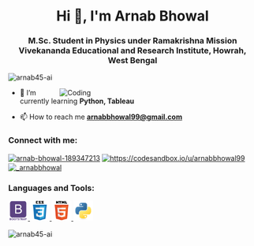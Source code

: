 <h1 align="center">Hi 👋, I'm Arnab Bhowal</h1>
<h3 align="center">M.Sc. Student in Physics under Ramakrishna Mission Vivekananda Educational and Research Institute, Howrah, West Bengal</h3>

<p align="left"> <img src="https://komarev.com/ghpvc/?username=arnab45-ai&label=Profile%20views&color=0e75b6&style=flat" alt="arnab45-ai" /> </p>

<img align="right" alt="Coding" width="400" src="https://cdn.dribbble.com/users/1090020/screenshots/3901343/________-5.gif">

- 🌱 I’m currently learning **Python, Tableau**

- 📫 How to reach me **arnabbhowal99@gmail.com**

<h3 align="left">Connect with me:</h3>
<p align="left">
<a href="https://linkedin.com/in/arnab-bhowal-189347213" target="blank"><img align="center" src="https://raw.githubusercontent.com/rahuldkjain/github-profile-readme-generator/master/src/images/icons/Social/linked-in-alt.svg" alt="arnab-bhowal-189347213" height="30" width="40" /></a>
<a href="https://codesandbox.com/https://codesandbox.io/u/arnabbhowal99" target="blank"><img align="center" src="https://cdn.jsdelivr.net/npm/simple-icons@3.0.1/icons/codesandbox.svg" alt="https://codesandbox.io/u/arnabbhowal99" height="30" width="40" /></a>
<a href="https://instagram.com/_arnabbhowal" target="blank"><img align="center" src="https://raw.githubusercontent.com/rahuldkjain/github-profile-readme-generator/master/src/images/icons/Social/instagram.svg" alt="_arnabbhowal" height="30" width="40" /></a>
</p>

<h3 align="left">Languages and Tools:</h3>
<p align="left"> <a href="https://getbootstrap.com" target="_blank"> <img src="https://raw.githubusercontent.com/devicons/devicon/master/icons/bootstrap/bootstrap-plain-wordmark.svg" alt="bootstrap" width="40" height="40"/> </a> <a href="https://www.w3schools.com/css/" target="_blank"> <img src="https://raw.githubusercontent.com/devicons/devicon/master/icons/css3/css3-original-wordmark.svg" alt="css3" width="40" height="40"/> </a> <a href="https://www.w3.org/html/" target="_blank"> <img src="https://raw.githubusercontent.com/devicons/devicon/master/icons/html5/html5-original-wordmark.svg" alt="html5" width="40" height="40"/> </a> <a href="https://www.python.org" target="_blank"> <img src="https://raw.githubusercontent.com/devicons/devicon/master/icons/python/python-original.svg" alt="python" width="40" height="40"/> </a> </p>

<p><img align="center" src="https://github-readme-stats.vercel.app/api/top-langs?username=arnab45-ai&show_icons=true&locale=en&layout=compact" alt="arnab45-ai" /></p>
